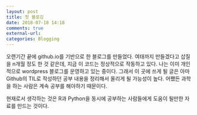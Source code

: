 ```yaml
---
layout: post
title: 첫 블로깅
date: 2018-07-18 14:18
comments: true
external-url:
categories: Blogging
---
```


오랜기간 끝에 github.io를 기반으로 한 블로그를 만들었다. 여태까지 만들겠다고 삽질을 n개월 정도 한 것 같은데, 지금 이 코드는 정상적으로 작동하고 있다. 
나는 이미 개인적으로 wordpress 블로그를 운영하고 있는 중이다. 그래서 이 곳에 쓰게 될 글은 아마 Github의 TIL로 작성하던 공부 내용을 정리해서 올리게 될 가능성이 높다. 어쨌든 과학을 하는 사람은 계속 공부를 해야하기 때문이다.

현재로서 생각하는 것은 R과 Python을 동시에 공부하는 사람들에게 도움이 될만한 자료를 만드는 것이다.

